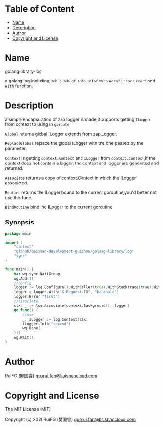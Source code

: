 <!-- START doctoc generated TOC please keep comment here to allow auto update -->
<!-- DON'T EDIT THIS SECTION, INSTEAD RE-RUN doctoc TO UPDATE -->

# Table of Content

- [Name](#name)
- [Description](#description)
- [Author](#author)
- [Copyright and License](#copyright-and-license)

<!-- END doctoc generated TOC please keep comment here to allow auto update -->

# Name

golang-library-log

a golang log including `Debug` `Debugf` `Info` `Infof` `Warn` `Warnf` `Error` `Errorf` and `With` function.

# Description

a simple encapsulation of zap logger is made,it supports getting `ILogger` from context to using in `goroute`

`Global` returns global ILogger extends from zap.Logger.

`ReplaceGlobal` replace the global ILogger with the one passed by the parameter.

`Context` is getting `context.Context` and `ILogger` from `context.Context`,if the context does not contain a logger,
the context and logger are generated and returned.

`Associate` returns a copy of context.Context in which the ILogger associated.

`Routine` returns the ILogger bound to the current goroutine,you'd better not use this func.

`BindRoutine` bind the ILogger to the current goroutine

## Synopsis

```go
package main

import (
	"context"
	"github/baishan-development-guizhou/golang-library/log"
	"sync"
)

func main() {
	var wg sync.WaitGroup
	wg.Add(1)
	//config
	logger := log.Configure().WithCaller(true).WithStacktrace(true).WithLevel(log.InfoLevel).Init()
	logger = logger.With("X-Request-ID", "balabala")
	logger.Error("first")
	//associate
	ctx, _ := log.Associate(context.Background(), logger)
	go func() {
		//use
		_, iLogger := log.Context(ctx)
		iLogger.Info("second")
		wg.Done()
	}()
	wg.Wait()
}

```

# Author

RuiFG (樊国睿) <guorui.fan@baishancloud.com>

# Copyright and License

The MIT License (MIT)

Copyright (c) 2021 RuiFG (樊国睿) <guorui.fan@baishancloud.com>